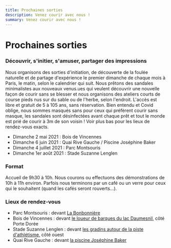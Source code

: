 ```yaml
---
title: Prochaines sorties
description: Venez courir avec nous !
summary: Venez courir avec nous !
---
```


# Prochaines sorties

### Découvrir, s'initier, s'amuser, partager des impressions

Nous organisons des sorties d'initiation, de découverte de la foulée naturelle et de partage d'expérience le premier dimanche de chaque mois à Paris, le matin, selon le calendrier qui suit.
Nous prêtons des sandales minimalistes aux nouveaux venus.ues qui veulent découvrir une nouvelle façon de courir sans se blesser et nous organisons des ateliers courts de course pieds nus sur du sable ou de l'herbe, selon l'endroit.
L'accès est libre et gratuit de 5 à 105 ans, sans réservation. Bien entendu et Covid oblige, nous sommes masqués sans pour ceux qui préfèrent courir sans masque, les sandales sont désinfectées avant chaque prêt et tout le monde est prié de courir à 3m de son voisin !
Voir plus bas pour les lieux de rendez-vous exacts.​

- Dimanche 2 mai 2021 : Bois de Vincennes
- Dimanche 6 juin 2021 : Quai Rive Gauche / Piscine Joséphine Baker
- Dimanche 4 juillet 2021 : Parc Montsouris
- Dimanche 1er août 2021 : Stade Suzanne Lenglen
​
### Format
Accueil de 9h30 à 10h.
Nous courons ou effectuons des démonstrations de 10h à 11h environ.
Parfois nous terminons par un café ou un verre pour ceux qui le souhaitent (quand les cafés seront rouverts...).

### Lieux de rendez-vous
- Parc Montsouris : devant <a href="https://goo.gl/maps/RUvVHuyTAXZ8Kg8XA">La Bonbonnière</a>
- Bois de Vincennes : devant <a href="https://goo.gl/maps/kjggmHrmPv2QDUk79">le loueur de barques du lac Daumesnil</a>, côté Porte Dorée
- Stade Suzanne Lenglen : devant <a href="https://goo.gl/maps/dx16s8HVGmrYxbMb8">les gradins autour de la piste d'athlétisme</a>, côté ouest
- Quai Rive Gauche : devant <a href="https://g.page/PiscineJosephineBaker?share">la piscine Joséphine Baker</a>
